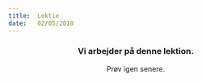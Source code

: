 ```yaml
---
title:  Lektie
date:   02/05/2018
---
```


### <center>Vi arbejder på denne lektion.</center>
<center>Prøv igen senere.</center>